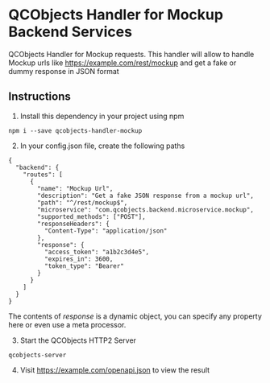 # QCObjects Handler for Mockup Backend Services

QCObjects Handler for Mockup requests. This handler will allow to handle Mockup urls
like https://example.com/rest/mockup
and get a fake or dummy response in JSON format

## Instructions

1. Install this dependency in your project using npm

```shell
npm i --save qcobjects-handler-mockup
```

2. In your config.json file, create the following paths

```shell
{
  "backend": {
    "routes": [
      {
        "name": "Mockup Url",
        "description": "Get a fake JSON response from a mockup url",
        "path": "^/rest/mockup$",
        "microservice": "com.qcobjects.backend.microservice.mockup",
        "supported_methods": ["POST"],
        "responseHeaders": {
          "Content-Type": "application/json"
        },
        "response": {
          "access_token": "a1b2c3d4e5",
          "expires_in": 3600,
          "token_type": "Bearer"
        }
      }
    ]
  }
}
```

The contents of *response* is a dynamic object, you can specify any property here
or even use a meta processor.

3. Start the QCObjects HTTP2 Server

```shell
qcobjects-server
```

4. Visit https://example.com/openapi.json to view the result

